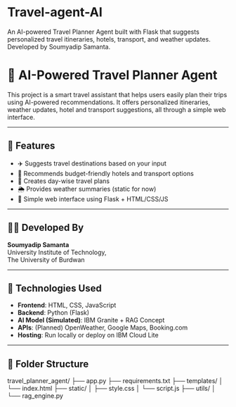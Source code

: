 # Travel-agent-AI
An AI-powered Travel Planner Agent built with Flask that suggests personalized travel itineraries, hotels, transport, and weather updates. Developed by Soumyadip Samanta.
# 🧳 AI-Powered Travel Planner Agent

This project is a smart travel assistant that helps users easily plan their trips using AI-powered recommendations. It offers personalized itineraries, weather updates, hotel and transport suggestions, all through a simple web interface.

---

## 🚀 Features

- ✈️ Suggests travel destinations based on your input
- 🏨 Recommends budget-friendly hotels and transport options
- 📅 Creates day-wise travel plans
- 🌦 Provides weather summaries (static for now)
- 💬 Simple web interface using Flask + HTML/CSS/JS

---

## 👨‍💻 Developed By

**Soumyadip Samanta**  
University Institute of Technology,  
The University of Burdwan

---

## 🧠 Technologies Used

- **Frontend**: HTML, CSS, JavaScript
- **Backend**: Python (Flask)
- **AI Model (Simulated)**: IBM Granite + RAG Concept
- **APIs**: (Planned) OpenWeather, Google Maps, Booking.com
- **Hosting**: Run locally or deploy on IBM Cloud Lite

---

## 📁 Folder Structure

travel_planner_agent/
├── app.py
├── requirements.txt
├── templates/
│ └── index.html
├── static/
│ ├── style.css
│ └── script.js
├── utils/
│ └── rag_engine.py
